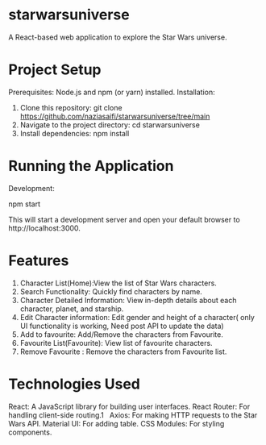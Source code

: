 # starwarsuniverse
A React-based web application to explore the Star Wars universe.

# Project Setup
Prerequisites:
Node.js and npm (or yarn) installed.
Installation:

1. Clone this repository:
   git clone https://github.com/naziasaifi/starwarsuniverse/tree/main
2. Navigate to the project directory:
   cd starwarsuniverse
3. Install dependencies:
   npm install

# Running the Application
  Development:
  
  npm start
  
  This will start a development server and open your default browser to http://localhost:3000.

# Features
1. Character List(Home):View the list of Star Wars characters.
2. Search Functionality: Quickly find characters by name.
3. Character Detailed Information: View in-depth details about each character, planet, and starship.
4. Edit Character information:  Edit gender and height of a character( only UI functionality is working, Need post API to update the data)
5. Add to favourite: Add/Remove the characters from Favourite.
6. Favourite List(Favourite): View list of favourite characters.
7. Remove Favourite : Remove the characters from Favourite list.

# Technologies Used
React: A JavaScript library for building user interfaces.
React Router: For handling client-side routing.1   
Axios: For making HTTP requests to the Star Wars API.
Material UI: For adding table.
CSS Modules: For styling components.
